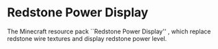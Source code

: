 # Redstone Power Display
The Minecraft resource pack ``Redstone Power Display'' , which replace redstone wire textures and display redstone power level.
